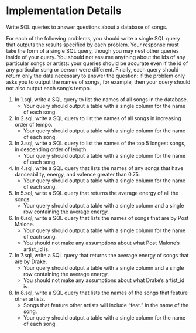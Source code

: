 # Implementation Details

Write SQL queries to answer questions about a database of songs.

For each of the following problems, you should write a single SQL query that outputs the results specified by each problem. Your response must take the form of a single SQL query, though you may nest other queries inside of your query. You should not assume anything about the ids of any particular songs or artists: your queries should be accurate even if the id of any particular song or person were different. Finally, each query should return only the data necessary to answer the question: if the problem only asks you to output the names of songs, for example, then your query should not also output each song’s tempo.

1. In 1.sql, write a SQL query to list the names of all songs in the database.
    * Your query should output a table with a single column for the name of each song.
2. In 2.sql, write a SQL query to list the names of all songs in increasing order of tempo.
    * Your query should output a table with a single column for the name of each song.
3. In 3.sql, write a SQL query to list the names of the top 5 longest songs, in descending order of length.
    * Your query should output a table with a single column for the name of each song.
4. In 4.sql, write a SQL query that lists the names of any songs that have danceability, energy, and valence greater than 0.75.
    * Your query should output a table with a single column for the name of each song.
5. In 5.sql, write a SQL query that returns the average energy of all the songs.
    * Your query should output a table with a single column and a single row containing the average energy.
6. In 6.sql, write a SQL query that lists the names of songs that are by Post Malone.
    * Your query should output a table with a single column for the name of each song.
    * You should not make any assumptions about what Post Malone’s artist_id is.
7. In 7.sql, write a SQL query that returns the average energy of songs that are by Drake.
    * Your query should output a table with a single column and a single row containing the average energy.
    * You should not make any assumptions about what Drake’s artist_id is.
8. In 8.sql, write a SQL query that lists the names of the songs that feature other artists.
    * Songs that feature other artists will include “feat.” in the name of the song.
    * Your query should output a table with a single column for the name of each song.